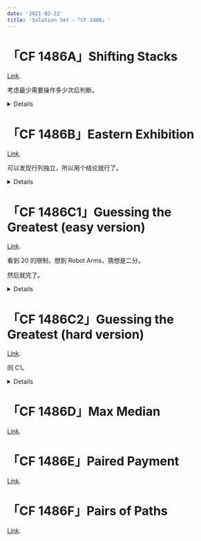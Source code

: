 ```yaml
---
date: '2021-02-22'
title: 'Solution Set -「CF 1486」'
---
```


# 「CF 1486A」Shifting Stacks

[Link](https://codeforces.com/contest/1486/problem/A).

考虑最少需要操作多少次后判断。

<details>

```cpp
#include<map>
#include<cstdio>
using namespace std;
int t,n,flag;
long long sum,cum,x;
int main()
{
	scanf("%d",&t);
	while(t--)
	{
		scanf("%d",&n);
		flag=1;
		for(int i=1;i<=n;++i)
		{
			scanf("%lld",&x);
			sum+=x;
			if(sum-cum<0)	flag=0;
			cum+=i;
		}
		printf("%s\n",flag?"YES":"NO");
		sum=cum=0;
	}
	return 0;
}
```

</details>

# 「CF 1486B」Eastern Exhibition

[Link](https://codeforces.com/contest/1486/problem/B).

可以发现行列独立，所以用个结论就行了。

<details>

```cpp
#include<queue>
#include<cstdio>
#include<algorithm>
using namespace std;
int t,n;
long long one[1010],ano[1010];
int main()
{
	scanf("%d",&t);
	while(t--)
	{
		scanf("%d",&n);
		for(int i=1;i<=n;++i)	scanf("%lld %lld",&one[i],&ano[i]);
		sort(one+1,one+n+1);
		sort(ano+1,ano+n+1);
		printf("%lld\n",(one[(n+2)/2]-one[(n+1)/2]+1)*(ano[(n+2)/2]-ano[(n+1)/2]+1));
	}
	return 0;
}
```

</details>

# 「CF 1486C1」Guessing the Greatest (easy version)

[Link](https://codeforces.com/contest/1486/problem/C1).

看到 $20$ 的限制，想到 Robot Arms，猜想是二分。

然后就完了。

<details>

```cpp
#include<cstdio>
int engoric(int l,int r)
{
	int res;
	printf("? %d %d\n",l,r);
	fflush(stdout);
	scanf("%d",&res);
	return res;
}
int n;
int main()
{
	scanf("%d",&n);
	int mxpos=engoric(1,n);
	int l=1,r=n;
	if(mxpos==1)	l=1;
	else
	{
		if(engoric(1,mxpos)==mxpos)	r=mxpos;
		else	l=mxpos;
	}
	if(l==mxpos)
	{
		while(l+1<r)
		{
			int mid=(l+r)>>1;
			if(engoric(mxpos,mid)==mxpos)	r=mid;
			else	l=mid;
		}
		printf("! %d\n",r);
	}
	else
	{
		while(l+1<r)
		{
			int mid=(l+r)>>1;
			if(engoric(mid,mxpos)==mxpos)	l=mid;
			else	r=mid;
		}
		printf("! %d\n",l);
	}
	return 0;
}
```

</details>

# 「CF 1486C2」Guessing the Greatest (hard version)

[Link](https://codeforces.com/contest/1486/problem/C2).

同 C1。

<details>

```cpp

```

</details>

# 「CF 1486D」Max Median

[Link](https://codeforces.com/contest/1486/problem/D).

# 「CF 1486E」Paired Payment

[Link](https://codeforces.com/contest/1486/problem/E).

# 「CF 1486F」Pairs of Paths

[Link](https://codeforces.com/contest/1486/problem/F).